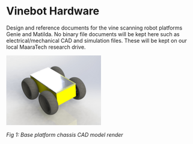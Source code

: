<h1> Vinebot Hardware </h1>

Design and reference documents for the vine scanning robot platforms Genie and Matilda. No binary file documents will be kept here such as electrical/mechanical CAD and  simulation files. These will be kept on our local MaaraTech research drive.

<p align="centre">
 <img src="pics/original_platform_render.JPG" width="50%"/>
</p>
<i>Fig 1: Base platform chassis CAD model render</i>
